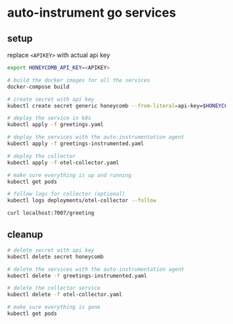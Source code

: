 # auto-instrument go services

## setup

replace `<APIKEY>` with actual api key

```sh
export HONEYCOMB_API_KEY=<APIKEY>
```

```sh
# build the docker images for all the services
docker-compose build

# create secret with api key
kubectl create secret generic honeycomb --from-literal=api-key=$HONEYCOMB_API_KEY

# deploy the service in k8s
kubectl apply -f greetings.yaml

# deploy the services with the auto-instrumentation agent
kubectl apply -f greetings-instrumented.yaml

# deploy the collector
kubectl apply -f otel-collector.yaml

# make sure everything is up and running
kubectl get pods

# follow logs for collector (optional)
kubectl logs deployments/otel-collector --follow
```

`curl localhost:7007/greeting`

## cleanup

```sh
# delete secret with api key
kubectl delete secret honeycomb

# delete the services with the auto-instrumentation agent
kubectl delete -f greetings-instrumented.yaml

# delete the collector service
kubectl delete -f otel-collector.yaml

# make sure everything is gone
kubectl get pods
```
